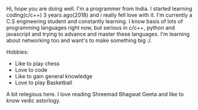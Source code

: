 Hi, hope you are doing well. I'm a programmer from India. I started learning coding(c/c++) 3 years ago(2018) and i really fell love with it. I'm currently a C.S engineering student and constantly learning. I know basis of lots of programming languages right now, but serious in c/c++, python and javascript and 
trying to advance and master these languages. I'm learning about networking too and want's to make something big :/.

Hobbies:
- Like to play chess
- Love to code
- Like to gain general knowledge
- Love to play Basketball

A bit relegious here. I love reading Shreemad Bhagwat Geeta and like to know vedic astorlogy.

